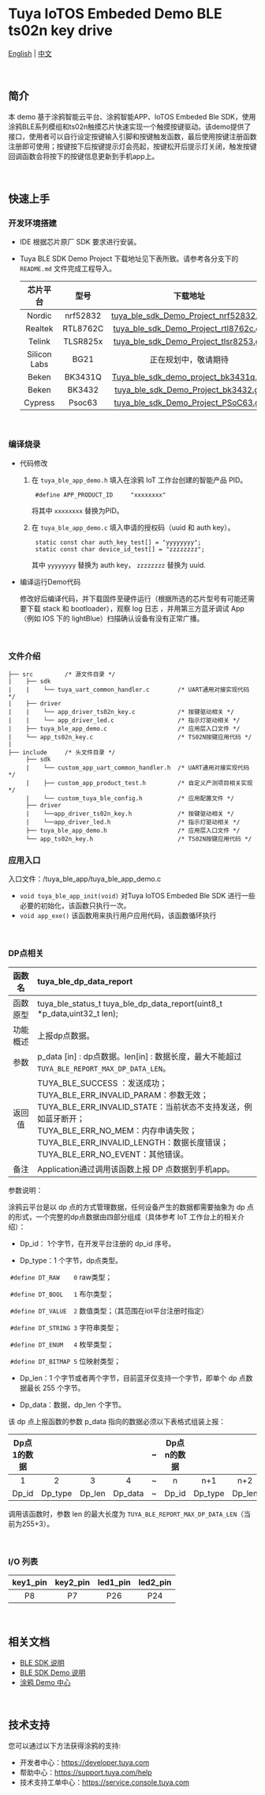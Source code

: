 # Tuya IoTOS Embeded Demo BLE ts02n key drive

[English](./README.md) | [中文](./README_zh.md) 

<br>

## 简介 

本 demo 基于涂鸦智能云平台、涂鸦智能APP、IoTOS Embeded Ble SDK，使用涂鸦BLE系列模组和ts02n触摸芯片快速实现一个触摸按键驱动。该demo提供了接口，使用者可以自行设定按键输入引脚和按键触发函数，最后使用按键注册函数注册即可使用；按键按下后按键提示灯会亮起，按键松开后提示灯关闭，触发按键回调函数会将按下的按键信息更新到手机app上。

<br>

## 快速上手 

### 开发环境搭建 

+ IDE 根据芯片原厂 SDK 要求进行安装。

+ Tuya BLE SDK Demo Project 下载地址见下表所致。请参考各分支下的 `README.md` 文件完成工程导入。

  |   芯片平台   |   型号   |                           下载地址                           |
  | :----------: | :------: | :----------------------------------------------------------: |
  |    Nordic    | nrf52832 | [tuya_ble_sdk_Demo_Project_nrf52832.git](https://github.com/TuyaInc/tuya_ble_sdk_Demo_Project_nrf52832.git) |
  |   Realtek    | RTL8762C | [tuya_ble_sdk_Demo_Project_rtl8762c.git](https://github.com/TuyaInc/tuya_ble_sdk_Demo_Project_rtl8762c.git) |
  |    Telink    | TLSR825x | [tuya_ble_sdk_Demo_Project_tlsr8253.git](https://github.com/TuyaInc/tuya_ble_sdk_Demo_Project_tlsr8253.git) |
  | Silicon Labs |   BG21   |                     正在规划中，敬请期待                     |
  |    Beken     | BK3431Q  | [Tuya_ble_sdk_demo_project_bk3431q.git](https://github.com/TuyaInc/Tuya_ble_sdk_demo_project_bk3431q.git) |
  |    Beken     |  BK3432  | [ tuya_ble_sdk_Demo_Project_bk3432.git](https://github.com/TuyaInc/tuya_ble_sdk_Demo_Project_bk3432.git) |
  |   Cypress    |  Psoc63  | [tuya_ble_sdk_Demo_Project_PSoC63.git](https://github.com/TuyaInc/tuya_ble_sdk_Demo_Project_PSoC63.git) |

<br>

### 编译烧录

- 代码修改

  1. 在 `tuya_ble_app_demo.h` 填入在涂鸦 IoT 工作台创建的智能产品 PID。

     ```
      #define APP_PRODUCT_ID     "xxxxxxxx"
     ```
  
     将其中 `xxxxxxxx` 替换为PID。

  2. 在 `tuya_ble_app_demo.c` 填入申请的授权码（uuid 和 auth key）。

     ```
      static const char auth_key_test[] = "yyyyyyyy";
      static const char device_id_test[] = "zzzzzzzz";
     ```
  
     其中 `yyyyyyyy` 替换为 auth key， `zzzzzzzz` 替换为 uuid.

- 编译运行Demo代码

  修改好后编译代码，并下载固件至硬件运行（根据所选的芯片型号有可能还需要下载 stack 和 bootloader），观察 log 日志 ，并用第三方蓝牙调试 App（例如 IOS 下的 lightBlue）扫描确认设备有没有正常广播。

<br>

### 文件介绍 

```
├── src         /* 源文件目录 */
|    ├── sdk
|    |    └── tuya_uart_common_handler.c        /* UART通用对接实现代码 */
|    ├── driver
|    |    └── app_driver_ts02n_key.c            /* 按键驱动相关 */
|    |    └── app_driver_led.c                  /* 指示灯驱动相关 */
|    ├── tuya_ble_app_demo.c                    /* 应用层入口文件 */
|    └── app_ts02n_key.c                        /* TS02N按键应用代码 */
|
├── include     /* 头文件目录 */
     ├── sdk
     |    └── custom_app_uart_common_handler.h  /* UART通用对接实现代码 */
     |    ├── custom_app_product_test.h         /* 自定义产测项目相关实现 */
     |    └── custom_tuya_ble_config.h          /* 应用配置文件 */
     ├── driver
     |    └──app_driver_ts02n_key.h             /* 按键驱动相关 */
     |    └──app_driver_led.h                   /* 指示灯驱动相关 */
     ├── tuya_ble_app_demo.h                    /* 应用层入口文件 */
     └── app_ts02n_key.h                        /* TS02N按键应用代码 */
```



### 应用入口
入口文件：/tuya_ble_app/tuya_ble_app_demo.c

+ `void tuya_ble_app_init(void)` 对Tuya IoTOS Embeded Ble SDK 进行一些必要的初始化，该函数只执行一次。
+ `void app_exe()` 该函数用来执行用户应用代码，该函数循环执行

<br>

### DP点相关 

|  函数名  | tuya_ble_dp_data_report                                      |
| :------: | :----------------------------------------------------------- |
| 函数原型 | tuya_ble_status_t tuya_ble_dp_data_report(uint8_t *p_data,uint32_t len); |
| 功能概述 | 上报dp点数据。                                               |
|   参数   | p_data [in] : dp点数据。len[in] : 数据长度，最大不能超过`TUYA_BLE_REPORT_MAX_DP_DATA_LEN`。 |
|  返回值  | TUYA_BLE_SUCCESS ：发送成功；<br/>TUYA_BLE_ERR_INVALID_PARAM：参数无效；<br/>TUYA_BLE_ERR_INVALID_STATE：当前状态不支持发送，例如蓝牙断开；<br/>TUYA_BLE_ERR_NO_MEM：内存申请失败；<br/>TUYA_BLE_ERR_INVALID_LENGTH：数据长度错误；<br/>TUYA_BLE_ERR_NO_EVENT：其他错误。 |
|   备注   | Application通过调用该函数上报 DP 点数据到手机app。           |

参数说明：

涂鸦云平台是以 dp 点的方式管理数据，任何设备产生的数据都需要抽象为 dp 点的形式，一个完整的dp点数据由四部分组成（具体参考 IoT 工作台上的相关介绍）：

- Dp_id： 1个字节，在开发平台注册的 dp_id 序号。

- Dp_type：1 个字节，dp点类型。

​	   `#define DT_RAW    0`  raw类型；

​	   `#define DT_BOOL   1`  布尔类型；

​	   `#define DT_VALUE  2`  数值类型；（其范围在iot平台注册时指定）

​	   `#define DT_STRING 3`  字符串类型；

​	   `#define DT_ENUM   4`  枚举类型；

​	   `#define DT_BITMAP 5`  位映射类型；

- Dp_len：1 个字节或者两个字节，目前蓝牙仅支持一个字节，即单个 dp 点数据最长 255 个字节。

- Dp_data：数据，dp_len 个字节。

该 dp 点上报函数的参数 p_data 指向的数据必须以下表格式组装上报：

| Dp点1的数据 |         |        |         |  ~   | Dp点n的数据 |         |        |         |
| :---------: | :-----: | :----: | :-----: | :--: | :---------: | :-----: | :----: | :-----: |
|      1      |    2    |   3    |    4    |  ~   |      n      |   n+1   |  n+2   |   n+3   |
|    Dp_id    | Dp_type | Dp_len | Dp_data |  ~   |    Dp_id    | Dp_type | Dp_len | Dp_data |

调用该函数时，参数 len 的最大长度为 `TUYA_BLE_REPORT_MAX_DP_DATA_LEN`（当前为255+3）。

<br>

### I/O 列表

| key1_pin | key2_pin | led1_pin | led2_pin |
| :------: | :------: | :------: | :------: |
|    P8    |    P7    |   P26    |   P24    |

<br>

## 相关文档 

+ [BLE SDK 说明](https://developer.tuya.com/cn/docs/iot/device-development/embedded-software-development/module-sdk-development-access/ble-chip-sdk/tuya-ble-sdk-user-guide?id=K9h5zc4e5djd9#title-17-tuya%20ble%20sdk%20callback%20event%20%E4%BB%8B%E7%BB%8D) 
+ [BLE SDK Demo 说明](https://developer.tuya.com/cn/docs/iot/device-development/embedded-software-development/module-sdk-development-access/ble-chip-sdk/tuya-ble-sdk-demo-instruction-manual?id=K9gq09szmvy2o) 
+ [涂鸦 Demo 中心](https://developer.tuya.com/demo) 

<br>

## 技术支持 

您可以通过以下方法获得涂鸦的支持:

+ 开发者中心：https://developer.tuya.com
+ 帮助中心：https://support.tuya.com/help
+ 技术支持工单中心：https://service.console.tuya.com

<br>

